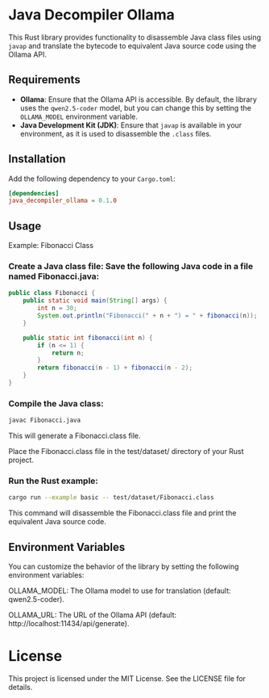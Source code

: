 # Java Decompiler Ollama

This Rust library provides functionality to disassemble Java class files using `javap` and translate the bytecode to equivalent Java source code using the Ollama API.

## Requirements

- **Ollama**: Ensure that the Ollama API is accessible. By default, the library uses the `qwen2.5-coder` model, but you can change this by setting the `OLLAMA_MODEL` environment variable.
- **Java Development Kit (JDK)**: Ensure that `javap` is available in your environment, as it is used to disassemble the `.class` files.

## Installation

Add the following dependency to your `Cargo.toml`:

```toml
[dependencies]
java_decompiler_ollama = 0.1.0
```

## Usage

Example: Fibonacci Class
### Create a Java class file: Save the following Java code in a file named Fibonacci.java:

```java
public class Fibonacci {
    public static void main(String[] args) {
        int n = 30;
        System.out.println("Fibonacci(" + n + ") = " + fibonacci(n));
    }

    public static int fibonacci(int n) {
        if (n <= 1) {
            return n;
        }
        return fibonacci(n - 1) + fibonacci(n - 2);
    }
}
```

### Compile the Java class:

```bash
javac Fibonacci.java
```

This will generate a Fibonacci.class file.

Place the Fibonacci.class file in the test/dataset/ directory of your Rust project.


### Run the Rust example:

```bash
cargo run --example basic -- test/dataset/Fibonacci.class
```

This command will disassemble the Fibonacci.class file and print the equivalent Java source code.

## Environment Variables

You can customize the behavior of the library by setting the following environment variables:

OLLAMA_MODEL: The Ollama model to use for translation (default: qwen2.5-coder).

OLLAMA_URL: The URL of the Ollama API (default: http://localhost:11434/api/generate).

# License
This project is licensed under the MIT License. See the LICENSE file for details.

